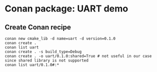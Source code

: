 # Conan package: UART demo

## Create Conan recipe

    conan new cmake_lib -d name=uart -d version=0.1.0
    conan create .
    conan list uart
    conan create . -s build_type=Debug
    conan create . -o uart/0.1.0:shared=True # not useful in our case since shared library is not supported
    conan list uart/0.1.0#:*
